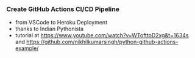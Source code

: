 ### Create GitHub Actions CI/CD Pipeline  
- from VSCode to Heroku Deployment
- thanks to Indian Pythonista
- tutorial at https://www.youtube.com/watch?v=WTofttoD2xg&t=1634s and https://github.com/nikhilkumarsingh/python-github-actions-example/
